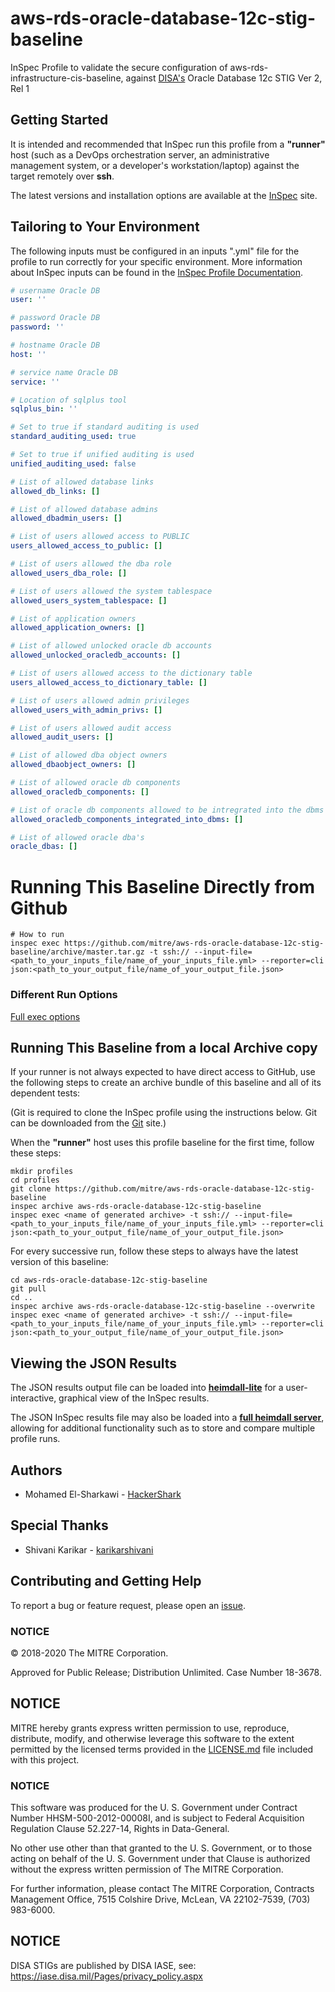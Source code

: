 # aws-rds-oracle-database-12c-stig-baseline

InSpec Profile to validate the secure configuration of aws-rds-infrastructure-cis-baseline, against [DISA's](https://iase.disa.mil/stigs/Pages/index.aspx) Oracle Database 12c STIG Ver 2, Rel 1

## Getting Started  
It is intended and recommended that InSpec run this profile from a __"runner"__ host (such as a DevOps orchestration server, an administrative management system, or a developer's workstation/laptop) against the target remotely over __ssh__.

The latest versions and installation options are available at the [InSpec](http://inspec.io/) site.

## Tailoring to Your Environment
The following inputs must be configured in an inputs ".yml" file for the profile to run correctly for your specific environment. More information about InSpec inputs can be found in the [InSpec Profile Documentation](https://www.inspec.io/docs/reference/profiles/).

```yaml
# username Oracle DB
user: ''

# password Oracle DB
password: ''

# hostname Oracle DB
host: ''

# service name Oracle DB
service: ''

# Location of sqlplus tool
sqlplus_bin: ''

# Set to true if standard auditing is used
standard_auditing_used: true

# Set to true if unified auditing is used
unified_auditing_used: false

# List of allowed database links
allowed_db_links: []

# List of allowed database admins
allowed_dbadmin_users: []

# List of users allowed access to PUBLIC
users_allowed_access_to_public: []

# List of users allowed the dba role
allowed_users_dba_role: []

# List of users allowed the system tablespace
allowed_users_system_tablespace: []

# List of application owners
allowed_application_owners: []

# List of allowed unlocked oracle db accounts
allowed_unlocked_oracledb_accounts: []

# List of users allowed access to the dictionary table
users_allowed_access_to_dictionary_table: []

# List of users allowed admin privileges
allowed_users_with_admin_privs: []

# List of users allowed audit access
allowed_audit_users: []

# List of allowed dba object owners
allowed_dbaobject_owners: []

# List of allowed oracle db components
allowed_oracledb_components: []

# List of oracle db components allowed to be intregrated into the dbms
allowed_oracledb_components_integrated_into_dbms: []

# List of allowed oracle dba's
oracle_dbas: []
```

# Running This Baseline Directly from Github

```
# How to run
inspec exec https://github.com/mitre/aws-rds-oracle-database-12c-stig-baseline/archive/master.tar.gz -t ssh:// --input-file=<path_to_your_inputs_file/name_of_your_inputs_file.yml> --reporter=cli json:<path_to_your_output_file/name_of_your_output_file.json>
```

### Different Run Options

  [Full exec options](https://docs.chef.io/inspec/cli/#options-3)

## Running This Baseline from a local Archive copy 

If your runner is not always expected to have direct access to GitHub, use the following steps to create an archive bundle of this baseline and all of its dependent tests:

(Git is required to clone the InSpec profile using the instructions below. Git can be downloaded from the [Git](https://git-scm.com/book/en/v2/Getting-Started-Installing-Git) site.)

When the __"runner"__ host uses this profile baseline for the first time, follow these steps: 

```
mkdir profiles
cd profiles
git clone https://github.com/mitre/aws-rds-oracle-database-12c-stig-baseline
inspec archive aws-rds-oracle-database-12c-stig-baseline
inspec exec <name of generated archive> -t ssh:// --input-file=<path_to_your_inputs_file/name_of_your_inputs_file.yml> --reporter=cli json:<path_to_your_output_file/name_of_your_output_file.json>
```
For every successive run, follow these steps to always have the latest version of this baseline:

```
cd aws-rds-oracle-database-12c-stig-baseline
git pull
cd ..
inspec archive aws-rds-oracle-database-12c-stig-baseline --overwrite
inspec exec <name of generated archive> -t ssh:// --input-file=<path_to_your_inputs_file/name_of_your_inputs_file.yml> --reporter=cli json:<path_to_your_output_file/name_of_your_output_file.json>
```

## Viewing the JSON Results

The JSON results output file can be loaded into __[heimdall-lite](https://heimdall-lite.mitre.org/)__ for a user-interactive, graphical view of the InSpec results. 

The JSON InSpec results file may also be loaded into a __[full heimdall server](https://github.com/mitre/heimdall)__, allowing for additional functionality such as to store and compare multiple profile runs.

## Authors
* Mohamed El-Sharkawi - [HackerShark](https://github.com/HackerShark)

## Special Thanks 
* Shivani Karikar - [karikarshivani](https://github.com/karikarshivani)

## Contributing and Getting Help
To report a bug or feature request, please open an [issue](https://github.com/mitre/aws-rds-oracle-database-12c-stig-baseline/issues/new).

### NOTICE  

© 2018-2020 The MITRE Corporation.

Approved for Public Release; Distribution Unlimited. Case Number 18-3678.

## NOTICE  

MITRE hereby grants express written permission to use, reproduce, distribute, modify, and otherwise leverage this software to the extent permitted by the licensed terms provided in the [LICENSE.md](../LICENSE.md) file included with this project.

### NOTICE  

This software was produced for the U. S. Government under Contract Number HHSM-500-2012-00008I, and is subject to Federal Acquisition Regulation Clause 52.227-14, Rights in Data-General.  

No other use other than that granted to the U. S. Government, or to those acting on behalf of the U. S. Government under that Clause is authorized without the express written permission of The MITRE Corporation. 

For further information, please contact The MITRE Corporation, Contracts Management Office, 7515 Colshire Drive, McLean, VA  22102-7539, (703) 983-6000.  

## NOTICE  

DISA STIGs are published by DISA IASE, see: https://iase.disa.mil/Pages/privacy_policy.aspx